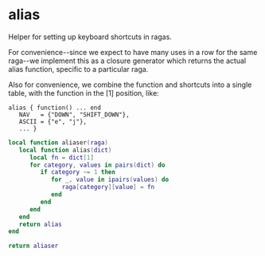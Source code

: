# alias

Helper for setting up keyboard shortcuts in ragas\.

For convenience\-\-since we expect to have many uses in a row for the
same raga\-\-we implement this as a closure generator which returns
the actual alias function, specific to a particular raga\.

Also for convenience, we combine the function and shortcuts into a
single table, with the function in the \[1\] position, like:

```lua-example
alias { function() ... end
   NAV   = {"DOWN", "SHIFT_DOWN"},
   ASCII = {"e", "j"},
   ... }
```


```lua
local function aliaser(raga)
   local function alias(dict)
      local fn = dict[1]
      for category, values in pairs(dict) do
         if category ~= 1 then
            for _, value in ipairs(values) do
               raga[category][value] = fn
            end
         end
      end
   end
   return alias
end

return aliaser
```


